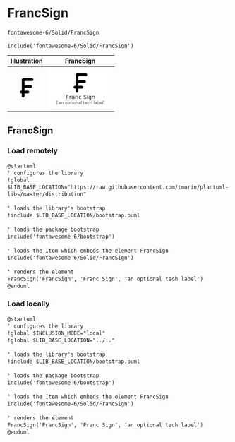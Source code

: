 # FrancSign


```text
fontawesome-6/Solid/FrancSign
```

```text
include('fontawesome-6/Solid/FrancSign')
```



| Illustration | FrancSign |
| :---: | :---: |
| ![illustration for Illustration](../../fontawesome-6/Solid/FrancSign.png) | ![illustration for FrancSign](../../fontawesome-6/Solid/FrancSign.Local.png) |




## FrancSign

### Load remotely
```plantuml
@startuml
' configures the library
!global $LIB_BASE_LOCATION="https://raw.githubusercontent.com/tmorin/plantuml-libs/master/distribution"

' loads the library's bootstrap
!include $LIB_BASE_LOCATION/bootstrap.puml

' loads the package bootstrap
include('fontawesome-6/bootstrap')

' loads the Item which embeds the element FrancSign
include('fontawesome-6/Solid/FrancSign')

' renders the element
FrancSign('FrancSign', 'Franc Sign', 'an optional tech label')
@enduml
```

### Load locally
```plantuml
@startuml
' configures the library
!global $INCLUSION_MODE="local"
!global $LIB_BASE_LOCATION="../.."

' loads the library's bootstrap
!include $LIB_BASE_LOCATION/bootstrap.puml

' loads the package bootstrap
include('fontawesome-6/bootstrap')

' loads the Item which embeds the element FrancSign
include('fontawesome-6/Solid/FrancSign')

' renders the element
FrancSign('FrancSign', 'Franc Sign', 'an optional tech label')
@enduml
```

